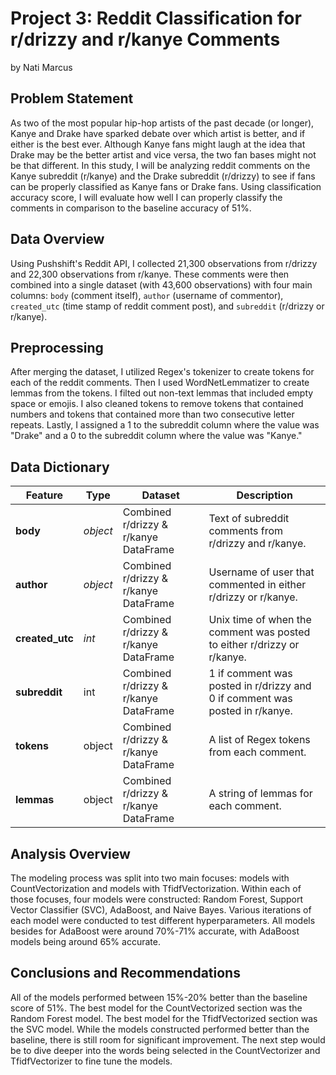 
# Project 3: Reddit Classification for r/drizzy and r/kanye Comments
by Nati Marcus

## Problem Statement
As two of the most popular hip-hop artists of the past decade (or longer), Kanye and Drake have sparked debate over which artist is better, and if either is the best ever. Although Kanye fans might laugh at the idea that Drake may be the better artist and vice versa, the two fan bases might not be that different. In this study, I will be analyzing reddit comments on the Kanye subreddit (r/kanye) and the Drake subreddit (r/drizzy) to see if fans can be properly classified as Kanye fans or Drake fans. Using classification accuracy score, I will evaluate how well I can properly classify the comments in comparison to the baseline accuracy of 51%.

## Data Overview
Using Pushshift's Reddit API, I collected 21,300 observations from r/drizzy and 22,300 observations from r/kanye. These comments were then combined into a single dataset (with 43,600 observations) with four main columns: `body` (comment itself), `author` (username of commentor), `created_utc` (time stamp of reddit comment post), and `subreddit` (r/drizzy or r/kanye).

## Preprocessing
After merging the dataset, I utilized Regex's tokenizer to create tokens for each of the reddit comments. Then I used WordNetLemmatizer to create lemmas from the tokens. I filted out non-text lemmas that included empty space or emojis. I also cleaned tokens to remove tokens that contained numbers and tokens that contained more than two consecutive letter repeats. Lastly, I assigned a 1 to the subreddit column where the value was "Drake" and a 0 to the subreddit column where the value was "Kanye."


## Data Dictionary
|**Feature**|**Type**|**Dataset**|**Description**|
|----|----|----|----|
|**body**|*object*|Combined r/drizzy & r/kanye DataFrame|Text of subreddit comments from r/drizzy and r/kanye.|
|**author**|*object*|Combined r/drizzy & r/kanye DataFrame|Username of user that commented in either r/drizzy or r/kanye.|
|**created_utc**|*int*|Combined r/drizzy & r/kanye DataFrame|Unix time of when the comment was posted to either r/drizzy or r/kanye.|
|**subreddit**|int|Combined r/drizzy & r/kanye DataFrame|1 if comment was posted in r/drizzy and 0 if comment was posted in r/kanye.|
|**tokens**|object|Combined r/drizzy & r/kanye DataFrame|A list of Regex tokens from each comment.|
|**lemmas**|object|Combined r/drizzy & r/kanye DataFrame|A string of lemmas for each comment.|

## Analysis Overview
The modeling process was split into two main focuses: models with CountVectorization and models with TfidfVectorization. Within each of those focuses, four models were constructed: Random Forest, Support Vector Classifier (SVC), AdaBoost, and Naive Bayes. Various iterations of each model were conducted to test different hyperparameters. All models besides for AdaBoost were around 70%-71% accurate, with AdaBoost models being around 65% accurate.

## Conclusions and Recommendations
All of the models performed between 15%-20% better than the baseline score of 51%. The best model for the CountVectorized section was the Random Forest model. The best model for the TfidfVectorized section was the SVC model. While the models constructed performed better than the baseline, there is still room for significant improvement. The next step would be to dive deeper into the words being selected in the CountVectorizer and TfidfVectorizer to fine tune the models.
